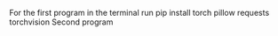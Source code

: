 For the first program in the terminal run
pip install torch pillow requests torchvision 
Second program 

